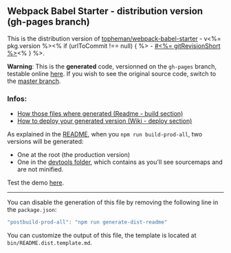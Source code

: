 ## Webpack Babel Starter - distribution version (gh-pages branch)

This is the distribution version of [topheman/webpack-babel-starter](https://github.com/topheman/webpack-babel-starter) - v<%= pkg.version %><% if (urlToCommit !== null) { %> - [#<%= gitRevisionShort %>](<%= urlToCommit %>)<% } %>.

**Warning**: This is the **generated** code, versionned on the `gh-pages` branch, testable online [here](https://topheman.github.io/webpack-babel-starter/). If you wish to see the original source code, switch to the [master branch](https://github.com/topheman/webpack-babel-starter).

### Infos:

* [How those files where generated (Readme - build section)](https://github.com/topheman/webpack-babel-starter#build)
* [How to deploy your generated version (Wiki - deploy section)](https://github.com/topheman/webpack-babel-starter/wiki#deploy)

As explained in the [README](https://github.com/topheman/webpack-babel-starter#build), when you `npm run build-prod-all`, two versions will be generated:

* One at the root (the production version)
* One in the [devtools folder](https://github.com/topheman/webpack-babel-starter/tree/gh-pages/devtools), which contains as you'll see sourcemaps and are not minified.

Test the demo [here](https://topheman.github.io/webpack-babel-starter/).

------

You can disable the generation of this file by removing the following line in the `package.json`:

```js
"postbuild-prod-all": "npm run generate-dist-readme"
```

You can customize the output of this file, the template is located at `bin/README.dist.template.md`.